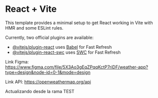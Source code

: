 # React + Vite

This template provides a minimal setup to get React working in Vite with HMR and some ESLint rules.

Currently, two official plugins are available:

- [@vitejs/plugin-react](https://github.com/vitejs/vite-plugin-react/blob/main/packages/plugin-react/README.md) uses [Babel](https://babeljs.io/) for Fast Refresh
- [@vitejs/plugin-react-swc](https://github.com/vitejs/vite-plugin-react-swc) uses [SWC](https://swc.rs/) for Fast Refresh

Link Figma: https://www.figma.com/file/5X3Ao3gEqZPqqKctP7riDF/weather-app?type=design&node-id=0-1&mode=design

Link API: https://openweathermap.org/api

Actualizando desde la rama TEST